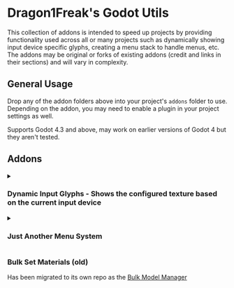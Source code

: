# Dragon1Freak's Godot Utils

This collection of addons is intended to speed up projects by providing functionality used across all or many projects such as dynamically showing input device specific glyphs, creating a menu stack to handle menus, etc.
The addons may be original or forks of existing addons (credit and links in their sections) and will vary in complexity.

## General Usage

Drop any of the addon folders above into your project's `addons` folder to use. Depending on the addon, you may need to enable a plugin in your project settings as well.

Supports Godot 4.3 and above, may work on earlier versions of Godot 4 but they aren't tested.

## Addons

<details>
  <summary><h3>Dynamic Input Glyphs - Shows the configured texture based on the current input device</h3></summary>

**This requires Nathan Hoad's <a href="https://github.com/nathanhoad/godot_input_helper">Input Helper</a> addon, make sure its installed AND enabled**

It adds a parent class, three different nodes, and a GlyphConfig resource.

- **DynamicSprite2DGlyph**
  - Sprite2D that will set its texture based on the current device and passed GlyphConfig
- **DynamicSprite3DGlyph**
  - Sprite3D that will set its texture based on the current device and passed GlyphConfig
- **DynamicTextureRectGlyph**
  - TextureRect that will set its texture based on the current device and passed GlyphConfig
- **GlyphConfig**
  - Resource that stores the device glyphs. Allows for easy reuse between dynamic glyph nodes.

---

### Instructions

#### Installation:

Drop the <code>dynamic-input-glyph</code> folder into your project's <code>addons</code> folder and enable the <code>Dynamic Input Glyphs</code> plugin in your project settings.

<br>

#### Usage

All of the provided DynamicGlyph nodes are used in the same way, just in different cases (TextureRect for canvas, Sprite2D for 2D, Sprite3D for 3D)

- Add your desired DynamicGlyph node
- Set the <code>Auto Change</code> value as needed
- Add the GlyphConfig, configure if needed
- Thats it!

GlyphConfigs are straightforward but here's a short explanation:

- The <code>Keyboard</code> and <code>Controller</code> textures are your defaults. Keyboard will show for keyboard and mouse, and Controller will show for any non-keyboard device that doesn't have an override
- All of the <code>Specific Controller</code> textures will override the <code>Controller</code> texture if provided. Use this for controller specific glyph textures

Beyond that, the base <code>DynamicGlyph</code> script and the node specific scripts can be extended for further functionality as needed.

---

<details>
  <summary><strong>FAQ</strong></summary>

**Q: Why does this require Input Helper?**

A: Because Nathan Hoad has done all the hard work to make managing input devices easy, and I highly recommend using it for remapping inputs and such. So why not leverage it?

**Q: Why use resources for the glyph configurations instead of a single configuration file?**

A: With a single configuration file, you still have to set up the individual glyph nodes to check for the correct action/input, as well as set up the configuration file itself. Using individual resources means you're still setting up the
glyph configurations like you would with a single file, but you can just add these to whatever dynamic glyph node you want with no extra work. You can also easilly copy/paste them between nodes, save them and quick load them, etc. You could
also set up a few default configurations you might use between multiple projects such as reloading or interacting, and move those between projects without affecting existing configurations or worrying about changing the single config file later.

 </details>
</details>

<details>
  <summary><h3>Just Another Menu System</h3></summary>

JAMS is an easy way to manage your game's menu states. Currently it supports one open menu at a time which should work for most use cases. The MenuRouter and MenuContainer nodes are extensions of the control node and have no other affect on the layout of your menus allowing you to style them as needed. By calling methods on the MenuRouter node, you can easily open, close, or go to menus with just their name, case insensitive.

The MenuContainer node is also easily extended, so you can implement animations or other functionality on open or close.

---

### Instructions

#### Installation:

Drop the <code>just-another-menu-system</code> folder into your project's <code>addons</code> folder and enable the <code>Just Another Menu System</code> plugin in your project settings.

<br>

#### Usage

JAMS currently comes with two nodes, a `MenuRouter` and a `MenuContainer`

**MenuRouter**

`MenuRouter` is the brain of the system. On `ready`, it finds all existing `MenuContainer` children and registers them in its internal `MENUS` object, closing them unless set to `start_open`. It also holds a history stack of opened menus so you can very easily go back one or more steps no matter how deeply nested your menu is.

| Method                                                                                                       | Description                                                                                                                                                                                               |
| ------------------------------------------------------------------------------------------------------------ | --------------------------------------------------------------------------------------------------------------------------------------------------------------------------------------------------------- |
| clear_registered_menus()                                                                                     | Clears all registered menus                                                                                                                                                                               |
| close_all_menus()                                                                                            | Closes all open menus and clears the history stack                                                                                                                                                        |
| close_last_menu(remove_from_stack : bool = false)                                                            | Close the most recent menu. If `remove_from_stack` is true, also removes it from the menu history stack                                                                                                   |
| close_menu(menu_key : String, open_previous_menu : bool = true, on_close_callback : Callable = func(): pass) | Closes the menu registered with the passed key. If `open_previous_menu` is true, the previous menu in the stack is open, if it exists. `on_close_callback` is called after closing the menu, if it exists |
| get_last_menu()                                                                                              | Returns the most recent menu in the stack, if it exists                                                                                                                                                   |
| go_back(open_next : bool = true)                                                                             | Go back one step in the menu history, closing the current menu. If `open_next` is true, opens the previous menu in the stack                                                                              |
| go_to(menu_key : String)                                                                                     | Closes all other menus, clears the menu history, and opens the menu registered with the passed key.                                                                                                       |
| open_menu(menu_key : String, on_open_callback : Callable = func(): pass)                                     | Opens the menu registered with the passed key. `on_open_callback` is called after opening the menu, if it exists                                                                                          |
| register_children()                                                                                          | Finds and registers all MenuContainer child nodes                                                                                                                                                         |
| register_menu(menu_node : MenuContainer, overwrite : bool = true)                                            | Registers the passed MenuContainer with the MenuRouter. If `overwrite` is true, overwrites any previously registered menu of the same name                                                                |

**MenuContainer**

`MenuContainer` is what holds your menus and is controlled by the `MenuRouter`. When being open or closed, the related `on_open()` and `on_close()` methods are called. By default, the visibility is toggled, but you can easily extend the node and override these methods for your own functionality such as triggering animations.

Currently it is **NOT** suggested to nest `MenuContainer` nodes, since only one menu can be open at a time, so the parent menu will be closed, hiding the child menu. You could override the previously mentioned methods and implement this yourself though.

| Method     | Description                 |
| ---------- | --------------------------- |
| on_open()  | Called when the menu opens  |
| on_close() | Called when the menu closes |

</details>

<h3>Bulk Set Materials (old)</h3>

Has been migrated to its own repo as the [Bulk Model Manager](https://github.com/dragon1freak/godot-bulk-model-manager)


